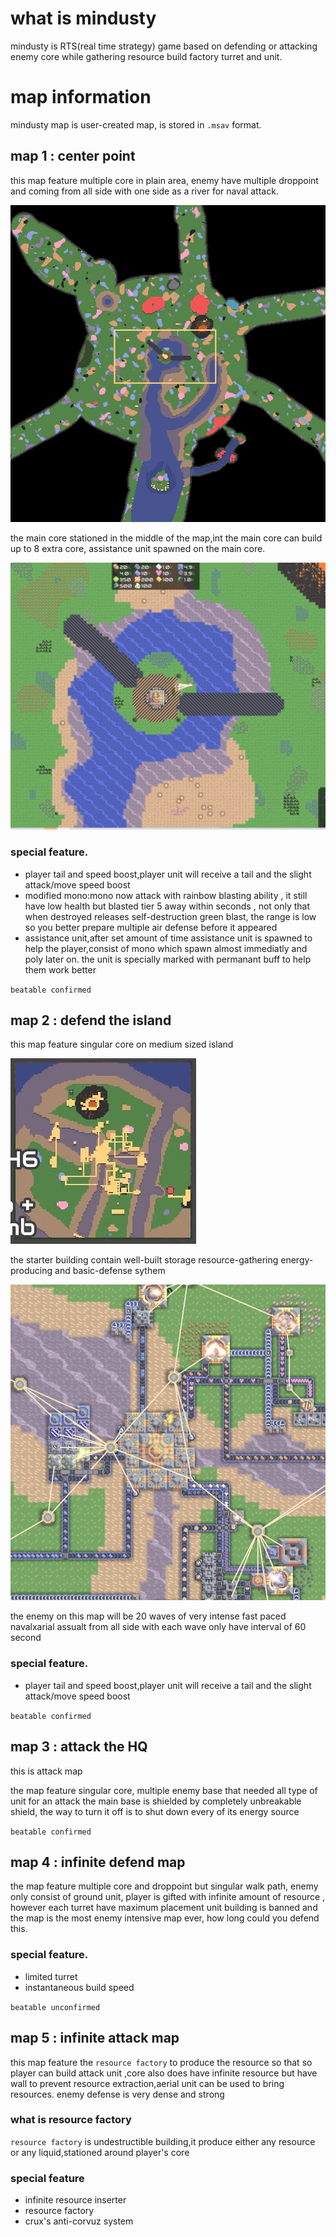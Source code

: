 # what is mindusty

mindusty is RTS(real time strategy) game based on defending or attacking enemy core while gathering resource build factory turret and unit.

# map information

mindusty map is user-created map, is stored in `.msav` format.

## map 1 : center point

this map feature multiple core in plain area, enemy have multiple droppoint and coming from all side with one side as a river for naval attack.  

![defense island minimap](./image/attackTheCenter-minimap.png)

the main core stationed in the middle of the map,int the main core can build up to 8 extra core, assistance unit spawned on the main core.

![defense island minimap](./image/attackTheCenter-maincore.png)
### special feature. 

- player tail and speed boost,player unit will receive a tail and the slight attack/move speed boost
- modified mono:mono now attack with rainbow blasting ability , it still have low health but blasted tier 5 away within seconds , not only that when destroyed releases self-destruction green blast, the range is low so you better prepare multiple air defense before it appeared
- assistance unit,after set amount of time assistance unit is spawned to help the player,consist of mono which spawn almost immediatly and poly later on. the unit is specially marked with permanant buff to help them work better

`beatable confirmed`

## map 2 : defend the island

this map feature singular core on medium sized island

![defense island minimap](./image/defendTheIsland-minimap.jpg)

the starter building contain well-built storage resource-gathering energy-producing and basic-defense sythem

![defense island starter core](./image/defendTheIsland-core.jpg)

the enemy on this map will be 20 waves of very intense fast paced navalxarial assualt from all side with each wave only have interval of 60 second

### special feature. 

- player tail and speed boost,player unit will receive a tail and the slight attack/move speed boost

`beatable confirmed`

## map 3 : attack the HQ

this is attack map

the map feature singular core, multiple enemy base that needed all type of unit for an attack the main base is shielded by completely unbreakable shield, the way to turn it off is to shut down every of its energy source

`beatable confirmed`

## map 4 : infinite defend map

the map feature multiple core and droppoint but singular walk path, enemy only consist of ground unit, player is gifted with infinite amount of resource , however each turret have maximum placement unit building is banned and the map is the most enemy intensive map ever, how long could you defend this. 

### special feature.  

- limited turret
- instantaneous build speed

`beatable unconfirmed`

## map 5 : infinite attack map

this map feature the `resource factory` to produce the resource so that so player can build attack unit ,core also does have infinite resource but have wall to prevent resource extraction,aerial unit can be used to bring resources. enemy defense is very dense and strong

### what is resource factory

`resource factory` is undestructible building,it produce either any resource or any liquid,stationed around player's core

### special feature

- infinite resource inserter
- resource factory
- crux's anti-corvuz system
